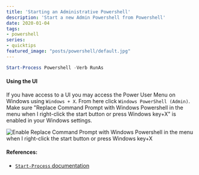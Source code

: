 ```yaml
---
title: 'Starting an Administrative Powershell'
description: 'Start a new Admin Powershell from Powershell'
date: 2020-01-04
tags:
- powershell
series:
- quicktips
featured_image: "posts/powershell/default.jpg"
---
```


```powershell
Start-Process Powershell -Verb RunAs
```

#### Using the UI

If you have access to a UI you may access the Power User Menu on Windows using `Windows + X`. From here click `Windows PowerShell (Admin)`. Make sure "Replace Command Prompt with Windows Powershell in the menu when I right-click the start button or press Windows key+X" is enabled in your Windows settings.

![Enable Replace Command Prompt with Windows Powershell in the menu when I right-click the start button or press Windows key+X](/images/posts/powershell/powershell-windowsx.jpg)

#### References:

* [`Start-Process` documentation](https://docs.microsoft.com/en-us/powershell/module/microsoft.powershell.management/start-process) 